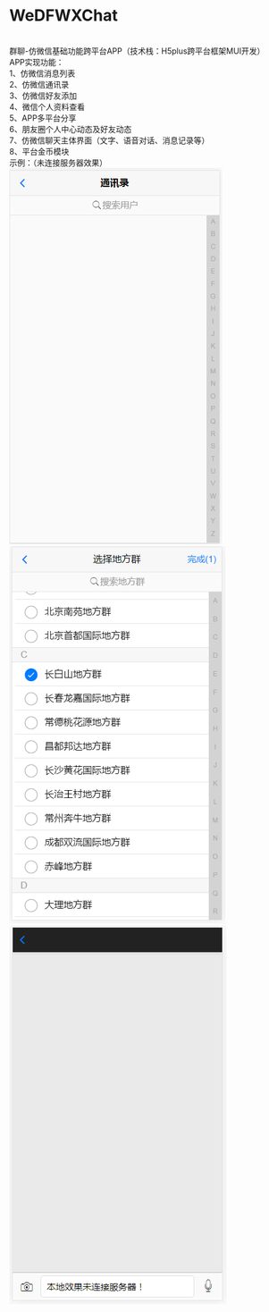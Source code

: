 # WeDFWXChat
<br/>群聊-仿微信基础功能跨平台APP（技术栈：H5plus跨平台框架MUI开发）
<br/>APP实现功能：
<br/>1、仿微信消息列表
<br/>2、仿微信通讯录
<br/>3、仿微信好友添加
<br/>4、微信个人资料查看
<br/>5、APP多平台分享
<br/>6、朋友圈个人中心动态及好友动态
<br/>7、仿微信聊天主体界面（文字、语音对话、消息记录等）
<br/>8、平台金币模块
<br/>示例：（未连接服务器效果）
<br/> ![Image text](https://github.com/honkerlmf/WeDFWXChat/blob/master/demo-image/d1.png?raw=true)
<br/> ![Image text](https://github.com/honkerlmf/WeDFWXChat/blob/master/demo-image/d2.png?raw=true)
<br/> ![Image text](https://github.com/honkerlmf/WeDFWXChat/blob/master/demo-image/d3.png?raw=true)
